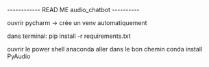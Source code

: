 ------------ READ ME audio_chatbot ----------

ouvrir pycharm
-> crée un venv automatiquement

dans terminal:
pip install -r requirements.txt

ouvrir le power shell anaconda
aller dans le bon chemin
conda install PyAudio
